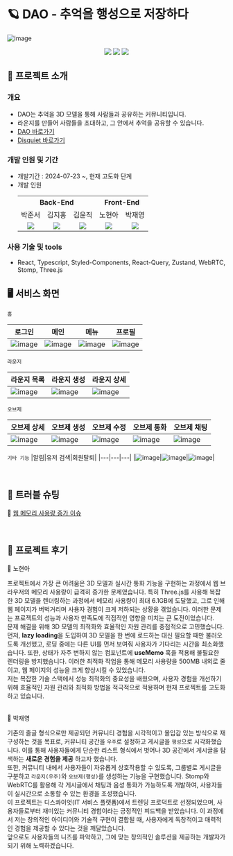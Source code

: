 # 🪐 DAO - 추억을 행성으로 저장하다

![image](https://github.com/user-attachments/assets/25cc1279-18bd-4714-93bc-738e5109452e)

<div align=center> 
<img src="https://img.shields.io/badge/react-61DAFB?style=for-the-badge&logo=react&logoColor=black"> 
<img src="https://img.shields.io/badge/spring-6DB33F?style=for-the-badge&logo=spring&logoColor=white"> 
<img src="https://img.shields.io/badge/amazonaws-232F3E?style=for-the-badge&logo=amazonaws&logoColor=white">
</div>

## 🔖 프로젝트 소개

### 개요

- DAO는 추억을 3D 모델을 통해 사람들과 공유하는 커뮤니티입니다.
- 라운지를 만들어 사람들을 초대하고, 그 안에서 추억을 공유할 수 있습니다.
- [DAO 바로가기](https://joytas.io)
- [Disquiet 바로가기](https://disquiet.io/product/dao)

### 개발 인원 및 기간

- 개발기간 : 2024-07-23 ~, 현재 고도화 단계
- 개발 인원
  <table style="text-align: center;">
    <tr>
      <th colspan="3">Back-End</th>
      <th colspan="2">Front-End</th>
    </tr>
    <tr>
      <td>박준서</td>
      <td>김지홍</td>
      <td>김윤직</td>
      <td>노현아</td>
      <td>박재영</td>
    </tr>
    <tr>
      <td><a href="https://github.com/junseoparkk"><img src="https://avatars.githubusercontent.com/u/98972385?v=4"/></a></td>
      <td><a href="https://github.com/JiHongKim98"><img src="https://avatars.githubusercontent.com/u/144337839?v=4" /></a></td>
      <td><a href="https://github.com/jjikky"><img src="https://avatars.githubusercontent.com/u/59151187?v=4"/></a></td>
      <td><a href="https://github.com/erica0321"><img src="https://avatars.githubusercontent.com/u/81230764?v=4" /></a></td>
      <td><a href="https://github.com/yoouung"><img src="https://avatars.githubusercontent.com/u/78146904?v=4" /></a></td>
    </tr>
  </table>

### 사용 기술 및 tools

- React, Typescript, Styled-Components, React-Query, Zustand, WebRTC, Stomp,
  Three.js <br/>

## 🖥️ 서비스 화면

`홈`

| 로그인| 메인| 메뉴| 프로필 |
| ----------------------------------------------------------------------------------------- | ----------------------------------------------------------------------------------------- | ----------------------------------------------------------------------------------------- | ----------------------------------------------------------------------------------------- |
| ![image](https://github.com/user-attachments/assets/a6469df4-812f-4ede-aab8-4672e852e23b) | ![image](https://github.com/user-attachments/assets/8cfbe325-aa6a-42bd-a619-d66bd4f954e1) | ![image](https://github.com/user-attachments/assets/64328a80-f1b4-4edd-a5ad-48d752bf0326) | ![image](https://github.com/user-attachments/assets/21b3a96d-9fd6-41f8-9b2f-c5ccc9d9b14d) |

`라운지`

| 라운지 목록| 라운지 생성| 라운지 상세|
|---|---|---|
| ![image](https://github.com/user-attachments/assets/83cd5f12-1aa8-4237-a7b8-6439f380e39c) | ![image](https://github.com/user-attachments/assets/866770d8-65f0-484c-a11c-b6b269304921) | ![image](https://github.com/user-attachments/assets/49a5d5f9-997a-4328-9d7a-d0193fc7345f) | ![image](https://github.com/user-attachments/assets/81bf6a2d-1b06-42f1-9df2-3ddd761954c0) |

`오브제`

| 오브제 상세| 오브제 생성| 오브제 수정| 오브제 통화| 오브제 채팅|
| ----------------------------------------------------------------------------------------- | ----------------------------------------------------------------------------------------- | ----------------------------------------------------------------------------------------- | ----------------------------------------------------------------------------------------- | ----------------------------------------------------------------------------------------- |
| ![image](https://github.com/user-attachments/assets/d500cc15-7c5a-4a06-8eb8-8542bed8a6be) | ![image](https://github.com/user-attachments/assets/592a8f68-105d-4bf4-9727-272b40b0406c) | ![image](https://github.com/user-attachments/assets/ac1d0c0d-2dc2-4620-bb08-68c8923e73a6) | ![image](https://github.com/user-attachments/assets/caac4ba1-2e51-4e5b-8dd6-0e220271a680) | ![image](https://github.com/user-attachments/assets/fd18f2f3-4cb0-464b-985d-9539f4f02b08) |

`기타 기능` 
|알림|유저 검색|회원탈퇴|
|---|---|---|
|![image](https://github.com/user-attachments/assets/15d83004-4e8c-4dd3-a35b-63f24b984cdc)|![image](https://github.com/user-attachments/assets/5ba44c6e-9dae-48e6-b52b-34159bb1a3dd)|![image](https://github.com/user-attachments/assets/16649813-ec19-4797-8791-6d0514bfb63d)|

<br />

## 🚧 트러블 슈팅

🧷
[웹 메모리 사용량 증가 이슈](https://flash-inch-968.notion.site/34f3c50a41684ef8adeab0a6d1637839?pvs=4)

<br/>

## 💬 프로젝트 후기

👥 노현아

<div>프로젝트에서 가장 큰 어려움은 3D 모델과 실시간 통화 기능을 구현하는 과정에서 웹 브라우저의 메모리 사용량이 급격히 증가한 문제였습니다. 특히 Three.js를 사용해 복잡한 3D 모델을 렌더링하는 과정에서 메모리 사용량이 최대 6.1GB에 도달했고, 그로 인해 웹 페이지가 버벅거리며 사용자 경험이 크게 저하되는 상황을 겪었습니다. 이러한 문제는 프로젝트의 성능과 사용자 만족도에 직접적인 영향을 미치는 큰 도전이었습니다. <br/> 문제 해결을 위해 3D 모델의 최적화와 효율적인 자원 관리를 중점적으로 고민했습니다. 먼저, <strong>lazy loading</strong>을 도입하여 3D 모델을 한 번에 로드하는 대신 필요할 때만 불러오도록 개선했고, 로딩 중에는 다른 UI를 먼저 보여줘 사용자가 기다리는 시간을 최소화했습니다. 또한, 상태가 자주 변하지 않는 컴포넌트에 <strong>useMemo</strong> 훅을 적용해 불필요한 렌더링을 방지했습니다. 이러한 최적화 작업을 통해 메모리 사용량을 500MB 내외로 줄이고, 웹 페이지의 성능을 크게 향상시킬 수 있었습니다. <br/> 저는 복잡한 기술 스택에서 성능 최적화의 중요성을 배웠으며, 사용자 경험을 개선하기 위해 효율적인 자원 관리와 최적화 방법을 적극적으로 적용하며 현재 프로젝트를 고도화하고 있습니다.</div>

<br/>

👥 박재영

기존의 줄글 형식으로만 제공되던 커뮤니티 경험을 시각적이고 몰입감 있는
방식으로 재구성하는 것을 목표로, 커뮤니티 공간을 `우주`로 설정하고 게시글을
`행성`으로 시각화했습니다. 이를 통해 사용자들에게 단순한 리스트 형식에서 벗어나
3D 공간에서 게시글을 탐색하는 **새로운 경험을 제공** 하고자 했습니다.  
또한, 커뮤니티 내에서 사용자들이 자유롭게 상호작용할 수 있도록, 그룹별로
게시글을 구분하고 `라운지(우주)`와 `오브제(행성)`를 생성하는 기능을
구현했습니다. Stomp와 WebRTC를 활용해 각 게시글에서 채팅과 음성 통화가
가능하도록 개발하여, 사용자들이 실시간으로 소통할 수 있는 환경을 조성했습니다.  
이 프로젝트는 디스콰이엇(IT 서비스 플랫폼)에서 트렌딩 프로덕트로 선정되었으며,
사용자들로부터 재미있는 커뮤니티 경험이라는 긍정적인 피드백을 받았습니다. 이
과정에서 저는 창의적인 아이디어와 기술적 구현이 결합될 때, 사용자에게 독창적이고
매력적인 경험을 제공할 수 있다는 것을 깨달았습니다.  
앞으로도 사용자들의 니즈를 파악하고, 그에 맞는 창의적인 솔루션을 제공하는
개발자가 되기 위해 노력하겠습니다.
